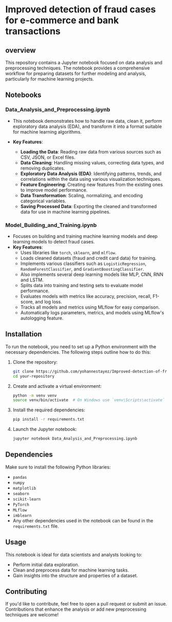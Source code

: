 # Improved detection of fraud cases for e-commerce and bank transactions

## overview
This repository contains a Jupyter notebook focused on data analysis and preprocessing techniques. The notebook provides a comprehensive workflow for preparing datasets for further modeling and analysis, particularly for machine learning projects.

## Notebooks

### Data_Analysis_and_Preprocessing.ipynb
- This notebook demonstrates how to handle raw data, clean it, perform exploratory data analysis (EDA), and transform it into a format suitable for machine learning algorithms. 

- **Key Features**:
    - **Loading the Data**: Reading raw data from various sources such as CSV, JSON, or Excel files.
    -  **Data Cleaning**: Handling missing values, correcting data types, and removing duplicates.
    - **Exploratory Data Analysis (EDA)**: Identifying patterns, trends, and correlations within the data using various visualization techniques.
    - **Feature Engineering**: Creating new features from the existing ones to improve model performance.
    - **Data Transformation**: Scaling, normalizing, and encoding categorical variables.
    - **Saving Processed Data**: Exporting the cleaned and transformed data for use in machine learning pipelines.

### Model_Building_and_Training.ipynb
- Focuses on building and training machine learning models and deep learning models to detect fraud cases.
- **Key Features**:
  - Uses libraries like `torch`, `sklearn`, and `mlflow`.
  - Loads cleaned datasets (fraud and credit card data) for training.
  - Implements various classifiers such as `LogisticRegression`, `RandomForestClassifier`, and `GradientBoostingClassifier`.
  - Also implements several deep learning models like MLP, CNN, RNN and LSTM.
  - Splits data into training and testing sets to evaluate model performance.
  - Evaluates models with metrics like accuracy, precision, recall, F1-score, and log loss.
  - Tracks all models and metrics using MLflow for easy comparison.
  - Automatically logs parameters, metrics, and models using MLflow's autologging feature.


## Installation

To run the notebook, you need to set up a Python environment with the necessary dependencies. The following steps outline how to do this:

1. Clone the repository:
    ```bash
    git clone https://github.com/yohannestayez/Improved-detection-of-fraud-cases-for-e-commerce-and-bank-transactions.git
    cd your-repository
    ```

2. Create and activate a virtual environment:
    ```bash
    python -m venv venv
    source venv/bin/activate  # On Windows use `venv\Scripts\activate`
    ```

3. Install the required dependencies:
    ```bash
    pip install -r requirements.txt
    ```

4. Launch the Jupyter notebook:
    ```bash
    jupyter notebook Data_Analysis_and_Preprocessing.ipynb
    ```

## Dependencies

Make sure to install the following Python libraries:
- `pandas`
- `numpy`
- `matplotlib`
- `seaborn`
- `scikit-learn`
- `PyTorch`
- `MLflow`
- `imblearn`
- Any other dependencies used in the notebook can be found in the `requirements.txt` file.

## Usage

This notebook is ideal for data scientists and analysts looking to:
- Perform initial data exploration.
- Clean and preprocess data for machine learning tasks.
- Gain insights into the structure and properties of a dataset.

## Contributing

If you'd like to contribute, feel free to open a pull request or submit an issue. Contributions that enhance the analysis or add new preprocessing techniques are welcome!

